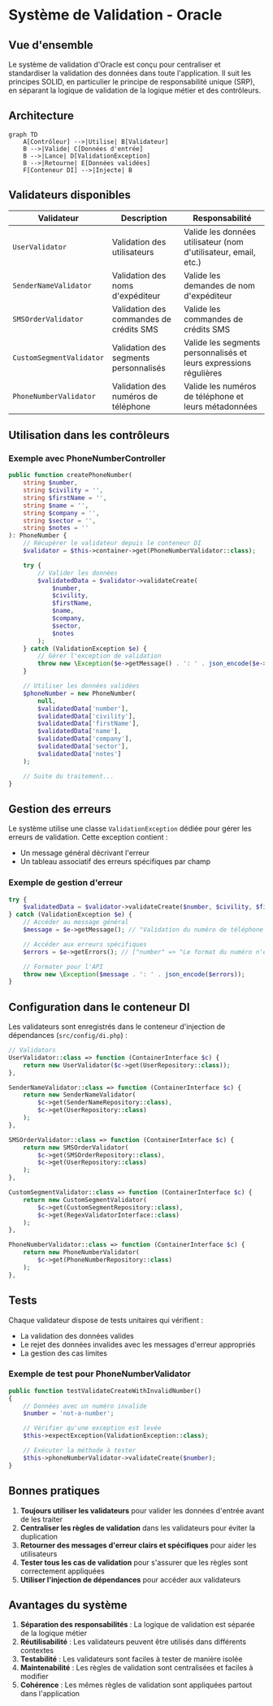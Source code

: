 # Système de Validation - Oracle

## Vue d'ensemble

Le système de validation d'Oracle est conçu pour centraliser et standardiser la validation des données dans toute l'application. Il suit les principes SOLID, en particulier le principe de responsabilité unique (SRP), en séparant la logique de validation de la logique métier et des contrôleurs.

## Architecture

```mermaid
graph TD
    A[Contrôleur] -->|Utilise| B[Validateur]
    B -->|Valide| C[Données d'entrée]
    B -->|Lance| D[ValidationException]
    B -->|Retourne| E[Données validées]
    F[Conteneur DI] -->|Injecte| B
```

## Validateurs disponibles

| Validateur               | Description                             | Responsabilité                                                    |
| ------------------------ | --------------------------------------- | ----------------------------------------------------------------- |
| `UserValidator`          | Validation des utilisateurs             | Valide les données utilisateur (nom d'utilisateur, email, etc.)   |
| `SenderNameValidator`    | Validation des noms d'expéditeur        | Valide les demandes de nom d'expéditeur                           |
| `SMSOrderValidator`      | Validation des commandes de crédits SMS | Valide les commandes de crédits SMS                               |
| `CustomSegmentValidator` | Validation des segments personnalisés   | Valide les segments personnalisés et leurs expressions régulières |
| `PhoneNumberValidator`   | Validation des numéros de téléphone     | Valide les numéros de téléphone et leurs métadonnées              |

## Utilisation dans les contrôleurs

### Exemple avec PhoneNumberController

```php
public function createPhoneNumber(
    string $number,
    string $civility = '',
    string $firstName = '',
    string $name = '',
    string $company = '',
    string $sector = '',
    string $notes = ''
): PhoneNumber {
    // Récupérer le validateur depuis le conteneur DI
    $validator = $this->container->get(PhoneNumberValidator::class);

    try {
        // Valider les données
        $validatedData = $validator->validateCreate(
            $number,
            $civility,
            $firstName,
            $name,
            $company,
            $sector,
            $notes
        );
    } catch (ValidationException $e) {
        // Gérer l'exception de validation
        throw new \Exception($e->getMessage() . ': ' . json_encode($e->getErrors()));
    }

    // Utiliser les données validées
    $phoneNumber = new PhoneNumber(
        null,
        $validatedData['number'],
        $validatedData['civility'],
        $validatedData['firstName'],
        $validatedData['name'],
        $validatedData['company'],
        $validatedData['sector'],
        $validatedData['notes']
    );

    // Suite du traitement...
}
```

## Gestion des erreurs

Le système utilise une classe `ValidationException` dédiée pour gérer les erreurs de validation. Cette exception contient :

- Un message général décrivant l'erreur
- Un tableau associatif des erreurs spécifiques par champ

### Exemple de gestion d'erreur

```php
try {
    $validatedData = $validator->validateCreate($number, $civility, $firstName, $name);
} catch (ValidationException $e) {
    // Accéder au message général
    $message = $e->getMessage(); // "Validation du numéro de téléphone échouée"

    // Accéder aux erreurs spécifiques
    $errors = $e->getErrors(); // ["number" => "Le format du numéro n'est pas valide"]

    // Formater pour l'API
    throw new \Exception($message . ': ' . json_encode($errors));
}
```

## Configuration dans le conteneur DI

Les validateurs sont enregistrés dans le conteneur d'injection de dépendances (`src/config/di.php`) :

```php
// Validators
UserValidator::class => function (ContainerInterface $c) {
    return new UserValidator($c->get(UserRepository::class));
},

SenderNameValidator::class => function (ContainerInterface $c) {
    return new SenderNameValidator(
        $c->get(SenderNameRepository::class),
        $c->get(UserRepository::class)
    );
},

SMSOrderValidator::class => function (ContainerInterface $c) {
    return new SMSOrderValidator(
        $c->get(SMSOrderRepository::class),
        $c->get(UserRepository::class)
    );
},

CustomSegmentValidator::class => function (ContainerInterface $c) {
    return new CustomSegmentValidator(
        $c->get(CustomSegmentRepository::class),
        $c->get(RegexValidatorInterface::class)
    );
},

PhoneNumberValidator::class => function (ContainerInterface $c) {
    return new PhoneNumberValidator(
        $c->get(PhoneNumberRepository::class)
    );
},
```

## Tests

Chaque validateur dispose de tests unitaires qui vérifient :

- La validation des données valides
- Le rejet des données invalides avec les messages d'erreur appropriés
- La gestion des cas limites

### Exemple de test pour PhoneNumberValidator

```php
public function testValidateCreateWithInvalidNumber()
{
    // Données avec un numéro invalide
    $number = 'not-a-number';

    // Vérifier qu'une exception est levée
    $this->expectException(ValidationException::class);

    // Exécuter la méthode à tester
    $this->phoneNumberValidator->validateCreate($number);
}
```

## Bonnes pratiques

1. **Toujours utiliser les validateurs** pour valider les données d'entrée avant de les traiter
2. **Centraliser les règles de validation** dans les validateurs pour éviter la duplication
3. **Retourner des messages d'erreur clairs et spécifiques** pour aider les utilisateurs
4. **Tester tous les cas de validation** pour s'assurer que les règles sont correctement appliquées
5. **Utiliser l'injection de dépendances** pour accéder aux validateurs

## Avantages du système

1. **Séparation des responsabilités** : La logique de validation est séparée de la logique métier
2. **Réutilisabilité** : Les validateurs peuvent être utilisés dans différents contextes
3. **Testabilité** : Les validateurs sont faciles à tester de manière isolée
4. **Maintenabilité** : Les règles de validation sont centralisées et faciles à modifier
5. **Cohérence** : Les mêmes règles de validation sont appliquées partout dans l'application
